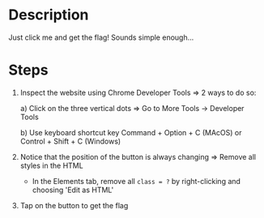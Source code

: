 # Description
Just click me and get the flag! Sounds simple enough...

# Steps
1. Inspect the website using Chrome Developer Tools => 2 ways to do so:
   
     a) Click on the three vertical dots => Go to More Tools -> Developer Tools
   
     b) Use keyboard shortcut key Command + Option + C (MAcOS) or Control + Shift + C (Windows)
2. Notice that the position of the button is always changing => Remove all styles in the HTML
     - In the Elements tab, remove all `class = ?` by right-clicking and choosing 'Edit as HTML'
3. Tap on the button to get the flag
